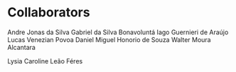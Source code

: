 # Collaborators

Andre Jonas da Silva
Gabriel da Silva Bonavoluntá
Iago Guernieri de Araújo
Lucas Venezian Povoa
Daniel Miguel Honorio de Souza
Walter Moura Alcantara


Lysia Caroline Leão Féres
